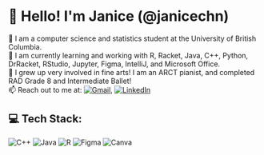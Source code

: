 # 👋 Hello! I'm Janice (@janicechn)
🔭 I am a computer science and statistics student at the University of British Columbia.<br>
🌱 I am currently learning and working with R, Racket, Java, C++, Python, DrRacket, RStudio, Jupyter, Figma, IntelliJ, and Microsoft Office.<br>
💞️ I grew up very involved in fine arts! I am an ARCT pianist, and completed RAD Grade 8 and Intermediate Ballet!<br>
📫 Reach out to me at: [![Gmail](https://img.shields.io/badge/Gmail-white?logo=gmail)](mailto:janicec3535@gmail.com),  [![LinkedIn](https://img.shields.io/badge/LinkedIn-%230077B5.svg?logo=linkedin&logoColor=white)](https://linkedin.com/in/janice-chan-)

## 💻 Tech Stack:
![C++](https://img.shields.io/badge/c++-%2300599C.svg?style=for-the-badge&logo=c%2B%2B&logoColor=white) ![Java](https://img.shields.io/badge/java-%23ED8B00.svg?style=for-the-badge&logo=java&logoColor=white) ![R](https://img.shields.io/badge/r-%23276DC3.svg?style=for-the-badge&logo=r&logoColor=white) 	![Figma](https://img.shields.io/badge/figma-%23F24E1E.svg?style=for-the-badge&logo=figma&logoColor=white) ![Canva](https://img.shields.io/badge/Canva-%2300C4CC.svg?style=for-the-badge&logo=Canva&logoColor=white)

<!-- Proudly created with GPRM ( https://gprm.itsvg.in ) -->

<!---
janicechn/janicechn is a ✨ special ✨ repository because its `README.md` (this file) appears on your GitHub profile.
You can click the Preview link to take a look at your changes.
--->
